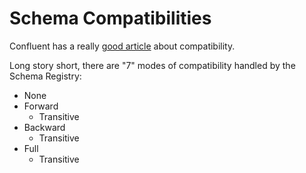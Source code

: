 # Schema Compatibilities

Confluent has a really [good article](https://docs.confluent.io/current/schema-registry/avro.html) about compatibility.

Long story short, there are "7" modes of compatibility handled by the Schema Registry:

* None
* Forward
  * Transitive
* Backward
  * Transitive
* Full
  * Transitive



